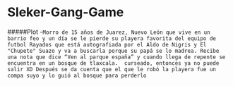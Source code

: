 # Sleker-Gang-Game

#####Plot
-`Morro de 15 años de Juarez, Nuevo León que vive en un barrio feo y un día se le pierde su playera favorita del equipo de futbol Rayados que está autografiada por el Aldo de Nigris y El "Chupete" Suazo y va a buscarla porque su papá se lo madrea. Recibe una nota que dice “Ven al parque españa” y cuando llega de repente se encuentra en un bosque de tlaxcala.  curseado, entonces ya no puede salir XD
Después se da cuenta que el que le robó la playera fue un compa suyo y lo guió al bosque para perderlo 
`
